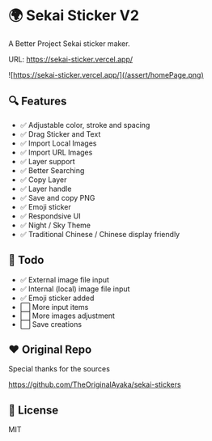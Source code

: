 # 🌍 Sekai Sticker V2
 
A Better Project Sekai sticker maker.  

URL: https://sekai-sticker.vercel.app/

![https://sekai-sticker.vercel.app/](/assert/homePage.png)


## 🔍 Features
- ✅ Adjustable color, stroke and spacing
- ✅ Drag Sticker and Text
- ✅ Import Local Images
- ✅ Import URL Images
- ✅ Layer support 
- ✅ Better Searching  
- ✅ Copy Layer
- ✅ Layer handle
- ✅ Save and copy PNG
- ✅ Emoji sticker
- ✅ Respondsive UI
- ✅ Night / Sky Theme
- ✅ Traditional Chinese / Chinese display friendly 

## 📝 Todo
- ✅ External image file input 
- ✅ Internal (local) image file input 
- ✅ Emoji sticker added
- ⬜️ More input items 
- ⬜️ More images adjustment 
- ⬜️ Save creations 

## ❤ Original Repo
Special thanks for the sources  

https://github.com/TheOriginalAyaka/sekai-stickers

## 🚗 License
MIT
